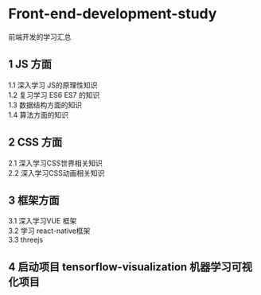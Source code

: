 # Front-end-development-study
前端开发的学习汇总
## 1 JS 方面
   1.1 深入学习 JS的原理性知识<br>
   1.2 复习学习 ES6 ES7 的知识<br>
   1.3 数据结构方面的知识<br>
   1.4 算法方面的知识<br>
## 2 CSS 方面
   2.1 深入学习CSS世界相关知识<br>
   2.2 深入学习CSS动画相关知识<br>
## 3 框架方面
   3.1 深入学习VUE 框架<br>
   3.2 学习 react-native框架<br>
   3.3 threejs  <br>
## 4 启动项目 tensorflow-visualization 机器学习可视化项目


